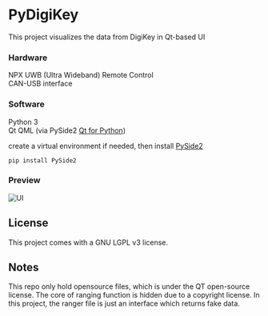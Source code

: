 # PyDigiKey
This project visualizes the data from DigiKey in Qt-based UI

### Hardware
NPX UWB (Ultra Wideband) Remote Control  
CAN-USB interface

### Software
Python 3  
Qt QML (via PySide2 [Qt for Python](http://wiki.qt.io/Qt_for_Python))

create a virtual environment if needed, 
then install [PySide2](https://pypi.org/project/PySide2/)
```
pip install PySide2
```

### Preview
![UI](UI.gif)

## License
This project comes with a GNU LGPL v3 license.  

## Notes
This repo only hold opensource files, which is under the QT open-source license. The core of ranging function is hidden due to a copyright license. In this project, the ranger file is just an interface which returns fake data.
